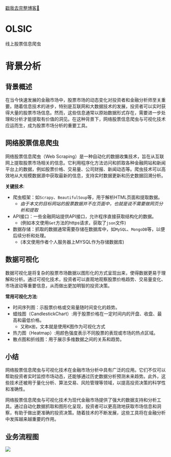 [戳我去完整博客🔗](https://www.supdriver.top/2024/09/15/OLSIC/)

# OLSIC
线上股票信息爬虫

# 背景分析

## 背景概述
在当今快速发展的金融市场中，股票市场的动态变化对投资者和金融分析师至关重要。随着信息技术的进步，特别是互联网和大数据技术的发展，投资者可以实时获得大量的股票市场信息。然而，这些信息通常以原始数据形式存在，需要进一步处理和分析才能提取有价值的洞见。在这种背景下，网络股票信息爬虫与可视化技术应运而生，成为股票市场分析的重要工具。

## 网络股票信息爬虫
网络股票信息爬虫（Web Scraping）是一种自动化的数据收集技术，旨在从互联网上提取股票市场相关的信息。它利用程序化方法访问和抓取各种金融网站和新闻平台上的数据，例如股票价格、交易量、公司财报、新闻动态等。爬虫技术可以高效地从大规模数据源中获取最新的信息，支持实时数据更新和历史数据回溯分析。

**关键技术**:
+ 爬虫框架：如`Scrapy`、`BeautifulSoup`等，用于解析HTML页面和提取数据。
  + *由于本文的目标网站的股票数据并不在页面中，也就是说不需要做网页分析和提取*
+ API接口：一些金融网站提供API接口，允许程序直接获取结构化的数据。
  + (例如本文使用`Get`方法的https请求，获取了`json`文件)
+ 数据存储：抓取的数据通常需要存储在数据库中，如`MySQL`、`MongoDB`等，以便后续分析和处理。
  + (本文使用作者个人服务器上MYSQL作为存储数据库)

## 数据可视化
数据可视化是将复杂的股票市场数据以图形化的方式呈现出来，使得数据更易于理解和分析。通过可视化技术，投资者可以直观地观察股票价格趋势、交易量变化、市场波动等重要信息，从而做出更加明智的投资决策。

**常用可视化方法**:
+ 时间序列图：示股票价格或交易量随时间变化的趋势。
+ 蜡烛图（CandlestickChart）:用于股票价格在一定时间内的开盘、收盘、最高和最低价格。
  + 又称`K图`，文本就是使用K图作为可视化方式
+ 热力图（Heatmap）:用颜色强度表示不同股票的表现或市场的热点区域。
+ 散点图和折线图：用于展示多维数据之间的关系和趋势。

## 小结
网络股票信息爬虫与可视化技术在金融市场分析中具有广泛的应用。它们不仅可以帮助投资者实时监控市场动态，还能够通过历史数据分析预测未来趋势。此外，这些技术还被用于量化分析、算法交易、风险管理等领域，以提高投资决策的科学性和准确性。  

网络股票信息爬虫与可视化技术为现代金融市场提供了强大的数据支持和分析工具。通过自动化数据抓取和图形化呈现，投资者可以更高效地获取市场信息和洞察，有助于做出更准确的投资决策。随着技术的不断发展，这些工具将在金融分析中发挥越来越重要的作用。

## 业务流程图

![](https://picbed0521.oss-cn-shanghai.aliyuncs.com/blogpic/OLSIC_flowchart.png)
